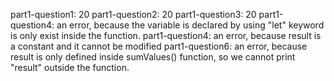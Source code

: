 part1-question1: 20
part1-question2: 20
part1-question3: 20
part1-question4: an error, because the variable is declared by using "let" keyword is only exist inside the function.
part1-question4: an error, because result is a constant and it cannot be modified
part1-question6: an error, because result is only defined inside sumValues() function, so we cannot print "result" outside the function.
